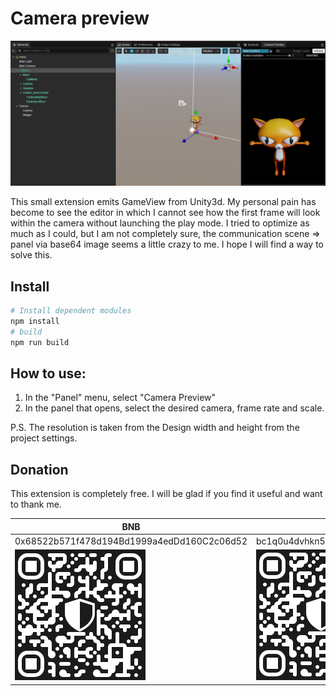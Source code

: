 # Camera preview

![image](./md/preview.png)

This small extension emits GameView from Unity3d.
My personal pain has become to see the editor in which I cannot see how the first frame will look within the camera without launching the play mode.
I tried to optimize as much as I could, but I am not completely sure, the communication scene => panel via base64 image seems a little crazy to me. I hope I will find a way to solve this.

## Install

```bash
# Install dependent modules
npm install
# build
npm run build
```
## How to use:
1) In the "Panel" menu, select "Camera Preview"
2) In the panel that opens, select the desired camera, frame rate and scale.

P.S. The resolution is taken from the Design width and height from the project settings.

## Donation
This extension is completely free.
I will be glad if you find it useful and want to thank me.

| BNB | BTC | ETH |
| --- | --- | --- |
0x68522b571f478d194Bd1999a4edDd160C2c06d52|bc1q0u4dvhkn5ynewj8nwqtsu6f2efv04ut00xh9eq|0x68522b571f478d194Bd1999a4edDd160C2c06d52
![image](./md/ETH.png)|![image](./md/BNB.png)|![image](./md/BTC.png)
